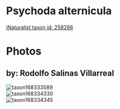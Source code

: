 
Psychoda alternicula
====================
  
[iNaturalist taxon id: 258266](https://www.inaturalist.org/taxa/258266)
# Photos

## by: Rodolfo Salinas Villarreal
  
![taxon168333589](https://inaturalist-open-data.s3.amazonaws.com/photos/180431168/medium.jpeg)  
![taxon168334330](https://inaturalist-open-data.s3.amazonaws.com/photos/180431999/medium.jpeg)  
![taxon168334345](https://inaturalist-open-data.s3.amazonaws.com/photos/180432023/medium.jpeg)